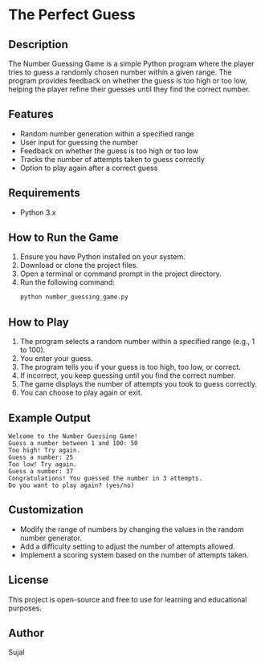 # The Perfect Guess

## Description
The Number Guessing Game is a simple Python program where the player tries to guess a randomly chosen number within a given range. The program provides feedback on whether the guess is too high or too low, helping the player refine their guesses until they find the correct number.

## Features
- Random number generation within a specified range
- User input for guessing the number
- Feedback on whether the guess is too high or too low
- Tracks the number of attempts taken to guess correctly
- Option to play again after a correct guess

## Requirements
- Python 3.x

## How to Run the Game
1. Ensure you have Python installed on your system.
2. Download or clone the project files.
3. Open a terminal or command prompt in the project directory.
4. Run the following command:
   ```sh
   python number_guessing_game.py
   ```

## How to Play
1. The program selects a random number within a specified range (e.g., 1 to 100).
2. You enter your guess.
3. The program tells you if your guess is too high, too low, or correct.
4. If incorrect, you keep guessing until you find the correct number.
5. The game displays the number of attempts you took to guess correctly.
6. You can choose to play again or exit.

## Example Output
```
Welcome to the Number Guessing Game!
Guess a number between 1 and 100: 50
Too high! Try again.
Guess a number: 25
Too low! Try again.
Guess a number: 37
Congratulations! You guessed the number in 3 attempts.
Do you want to play again? (yes/no)
```

## Customization
- Modify the range of numbers by changing the values in the random number generator.
- Add a difficulty setting to adjust the number of attempts allowed.
- Implement a scoring system based on the number of attempts taken.

## License
This project is open-source and free to use for learning and educational purposes.

## Author
Sujal

